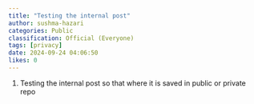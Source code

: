 ```yaml
---
title: "Testing the internal post"
author: sushma-hazari
categories: Public
classification: Official (Everyone)
tags: [privacy]
date: 2024-09-24 04:06:50 
likes: 0
---
```


1. Testing the internal post so that where it is saved in public or private repo